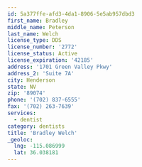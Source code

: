 ```yaml
---
id: 5a377ffe-afd3-4da1-8906-5e5ab957dbd3
first_name: Bradley
middle_name: Peterson
last_name: Welch
license_type: DDS
license_number: '2772'
license_status: Active
license_expiration: '42185'
address: '1701 Green Valley Pkwy'
address_2: 'Suite 7A'
city: Henderson
state: NV
zip: '89074'
phone: '(702) 837-6555'
fax: '(702) 263-7639'
services:
  - dentist
category: dentists
title: 'Bradley Welch'
_geoloc:
  lng: -115.086999
  lat: 36.038181
---
```


